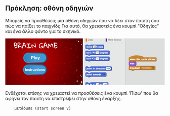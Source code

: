 ## Πρόκληση: οθόνη οδηγιών

Μπορείς να προσθέσεις μια οθόνη οδηγιών που να λέει στον παίκτη σου πώς να παίξει το παιχνίδι; Για αυτό, θα χρειαστείς ένα κουμπί "Οδηγίες" και ένα άλλο φόντο για το σκηνικό.

![screenshot](images/brain-instructions.png)

Ενδέχεται επίσης να χρειαστεί να προσθέσεις ένα κουμπί 'Πίσω' που θα αφήνει τον παίκτη να επιστρέψει στην οθόνη έναρξης.

```blocks3
    μετάδωσε (start screen v)
```